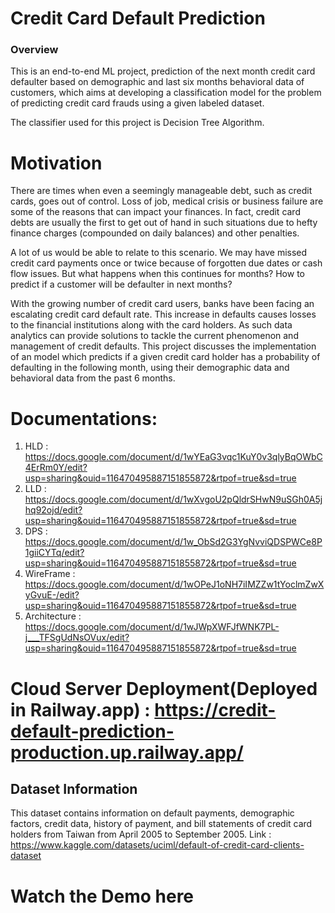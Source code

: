 # Credit Card Default Prediction
### Overview
This is an end-to-end ML project, prediction of the next month credit card defaulter based on demographic and last six months behavioral data of customers, which aims at developing a classification model for the problem of predicting credit card frauds using a given labeled dataset.

The classifier used for this project is Decision Tree Algorithm.

# Motivation
There are times when even a seemingly manageable debt, such as credit cards, goes out of control. Loss of job, medical crisis or business failure are some of the reasons that can impact your finances. In fact, credit card debts are usually the first to get out of hand in such situations due to hefty finance charges (compounded on daily balances) and other penalties.

A lot of us would be able to relate to this scenario. We may have missed credit card payments once or twice because of forgotten due dates or cash flow issues. But what happens when this continues for months? How to predict if a customer will be defaulter in next months?

With the growing number of credit card users, banks have been facing an escalating credit card default rate. This increase in defaults causes losses to the financial institutions along with the card holders. As such data analytics can provide solutions to tackle the current phenomenon and management of credit defaults. This project discusses the implementation of an model which predicts if a given credit card holder has a probability of defaulting in the following month, using their demographic data and behavioral data from the past 6 months.
# Documentations:
1. HLD : https://docs.google.com/document/d/1wYEaG3vqc1KuY0v3qlyBqOWbC4ErRm0Y/edit?usp=sharing&ouid=116470495887151855872&rtpof=true&sd=true
2. LLD : https://docs.google.com/document/d/1wXvgoU2pQldrSHwN9uSGh0A5jhq92ojd/edit?usp=sharing&ouid=116470495887151855872&rtpof=true&sd=true
3. DPS : https://docs.google.com/document/d/1w_ObSd2G3YgNvviQDSPWCe8P1giiCYTq/edit?usp=sharing&ouid=116470495887151855872&rtpof=true&sd=true
4. WireFrame : https://docs.google.com/document/d/1wOPeJ1oNH7iIMZZw1tYoclmZwXyGvuE-/edit?usp=sharing&ouid=116470495887151855872&rtpof=true&sd=true
5. Architecture : https://docs.google.com/document/d/1wJWpXWFJfWNK7PL-j___TFSgUdNsOVux/edit?usp=sharing&ouid=116470495887151855872&rtpof=true&sd=true

# Cloud Server Deployment(Deployed in Railway.app) : https://credit-default-prediction-production.up.railway.app/

## Dataset Information
This dataset contains information on default payments, demographic factors, credit data, history of payment, and bill statements of credit card holders from Taiwan from April 2005 to September 2005.
Link : https://www.kaggle.com/datasets/uciml/default-of-credit-card-clients-dataset

# Watch the Demo here
